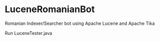 # LuceneRomanianBot
Romanian Indexer/Searcher bot using Apache Lucene and Apache Tika

Run LuceneTester.java

